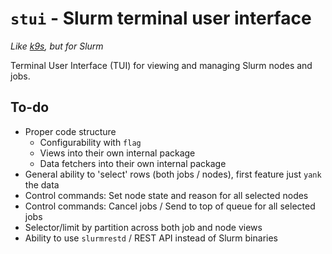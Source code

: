 # `stui` - Slurm terminal user interface

*Like [k9s](https://k9scli.io/), but for Slurm*

Terminal User Interface (TUI) for viewing and managing Slurm nodes and jobs.

## To-do

- Proper code structure
  - Configurability with `flag`
  - Views into their own internal package
  - Data fetchers into their own internal package
- General ability to 'select' rows (both jobs / nodes), first feature just `yank` the data
- Control commands: Set node state and reason for all selected nodes
- Control commands: Cancel jobs / Send to top of queue for all selected jobs
- Selector/limit by partition across both job and node views
- Ability to use `slurmrestd` / REST API instead of Slurm binaries
